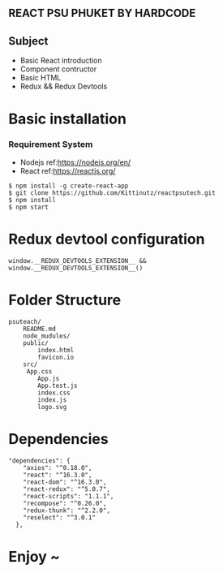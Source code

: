 ## REACT PSU PHUKET BY HARDCODE

##  Subject 
- Basic React introduction
- Component contructor
- Basic HTML 
- Redux && Redux Devtools

# Basic installation
### Requirement System
- Nodejs ref:https://nodejs.org/en/
- React ref:https://reactjs.org/

```
$ npm install -g create-react-app
$ git clone https://github.com/Kittinutz/reactpsutech.git
$ npm install
$ npm start

```
# Redux devtool configuration
````
window.__REDUX_DEVTOOLS_EXTENSION__ && window.__REDUX_DEVTOOLS_EXTENSION__()
````
# Folder Structure
````
psuteach/
    README.md
    node_mudules/
    public/
        index.html
        favicon.io
    src/
     App.css
        App.js
        App.test.js
        index.css
        index.js
        logo.svg  
````
# Dependencies
```
"dependencies": {
    "axios": "^0.18.0",
    "react": "^16.3.0",
    "react-dom": "^16.3.0",
    "react-redux": "^5.0.7",
    "react-scripts": "1.1.1",
    "recompose": "^0.26.0",
    "redux-thunk": "^2.2.0",
    "reselect": "^3.0.1"
  },
```
# Enjoy ~